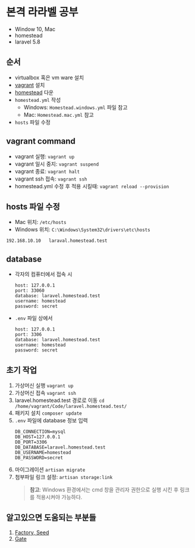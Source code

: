 # 본격 라라벨 공부

* Window 10, Mac
* homestead
* laravel 5.8

## 순서
* virtualbox 혹은 vm ware 설치
* [vagrant](https://www.vagrantup.com/downloads.html) 설치
* [homestead](https://github.com/laravel/homestead) 다운
* `homestead.yml` 작성
    * Windows: `Homestead.windows.yml` 파일 참고
    * Mac: `Homestead.mac.yml` 참고
* `hosts` 파일 수정

## vagrant command
* vagrant 실행: `vagrant up`
* vagrant 일시 중지: `vagrant suspend`
* vagrant 종료: `vagrant halt`
* vagrant ssh 접속: `vagrant ssh`
* homestead.yml 수정 후 적용 시킬때: `vagrant reload --provision`

## hosts 파일 수정
* Mac 위치: `/etc/hosts`
* Windows 위치: `C:\Windows\System32\drivers\etc\hosts`
```
192.168.10.10   laraval.homestead.test
```

## database
* 각자의 컴퓨터에서 접속 시
    ```
    host: 127.0.0.1
    port: 33060
    database: laravel.homestead.test
    username: homestead
    password: secret
    ```
* `.env` 파일 상에서
    ```
    host: 127.0.0.1
    port: 3306
    database: laravel.homestead.test
    username: homestead
    password: secret
    ```

## 초기 작업
1. 가상머신 실행 `vagrant up`
2. 가상머신 접속 `vagrant ssh`
3. laravel.homestead.test 경로로 이동 `cd /home/vagrant/Code/laravel.homestead.test/`
4. 패키지 설치 `composer update`
5. `.env` 파일에 database 정보 입력
    ```
    DB_CONNECTION=mysql
    DB_HOST=127.0.0.1
    DB_PORT=3306
    DB_DATABASE=laravel.homestead.test
    DB_USERNAME=homestead
    DB_PASSWORD=secret
    ```
6. 마이그레이션 `artisan migrate`
7. 첨부파일 링크 설정: `artisan storage:link`
    >**참고**: Windows 환경에서는 cmd 창을 관리자 권한으로 실행 시킨 후 링크를 적용시켜야 가능하다.


## 알고있으면 도움되는 부분들
1. [Factory, Seed](https://github.com/asj214/laravel.homestead.test/blob/master/docs/seeder.md)
2. [Gate](https://github.com/asj214/laravel.homestead.test/blob/master/docs/gate.md)
